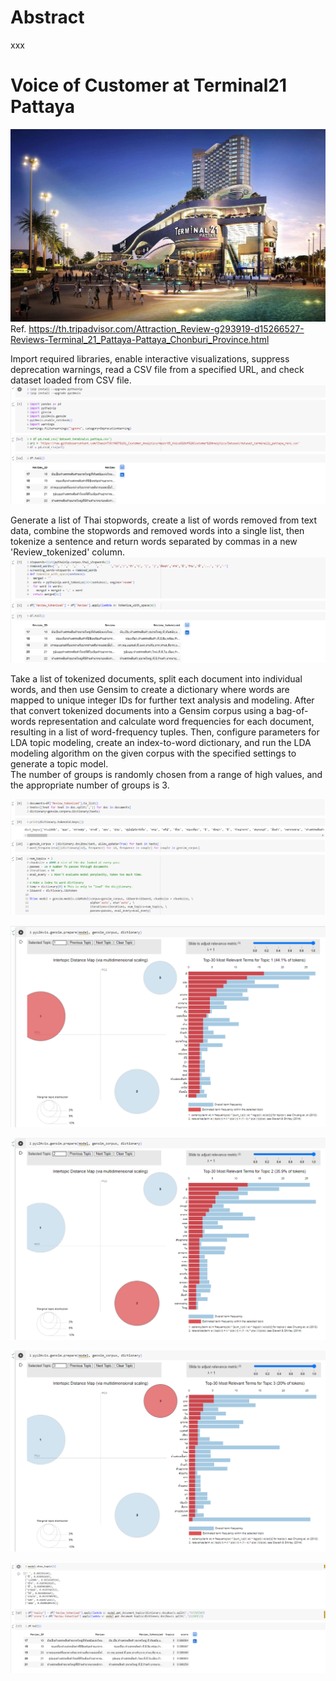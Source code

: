 # Abstract
xxx
# Voice of Customer at Terminal21 Pattaya
![Alt Text](https://github.com/ChawinTSR/MADT8101_Customer_Analytics/blob/a4248ca4f24e90eb295b6f38fa993cdee7e55a22/05_Voice%20of%20Customer%20Analytics/Figures/Terminal21Pattaya.jpg)
Ref. https://th.tripadvisor.com/Attraction_Review-g293919-d15266527-Reviews-Terminal_21_Pattaya-Pattaya_Chonburi_Province.html

Import required libraries, enable interactive visualizations, suppress deprecation warnings, read a CSV file from a specified URL, and check dataset loaded from CSV file.
![Alt Text](https://github.com/ChawinTSR/MADT8101_Customer_Analytics/blob/a4248ca4f24e90eb295b6f38fa993cdee7e55a22/05_Voice%20of%20Customer%20Analytics/Figures/Screenshot_001.png)

Generate a list of Thai stopwords, create a list of words removed from text data, combine the stopwords and removed words into a single list, then tokenize a sentence and return words separated by commas in a new 'Review_tokenized' column.
![Alt Text](https://github.com/ChawinTSR/MADT8101_Customer_Analytics/blob/a4248ca4f24e90eb295b6f38fa993cdee7e55a22/05_Voice%20of%20Customer%20Analytics/Figures/Screenshot_002.png)

<p>Take a list of tokenized documents, split each document into individual words, and then use Gensim to create a dictionary where words are mapped to unique integer IDs for further text analysis and modeling. After that convert tokenized documents into a Gensim corpus using a bag-of-words representation and calculate word frequencies for each document, resulting in a list of word-frequency tuples.
Then, configure parameters for LDA topic modeling, create an index-to-word dictionary, and run the LDA modeling algorithm on the given corpus with the specified settings to generate a topic model.<br>
The number of groups is randomly chosen from a range of high values, and the appropriate number of groups is 3.</p>

![Alt Text](https://github.com/ChawinTSR/MADT8101_Customer_Analytics/blob/a4248ca4f24e90eb295b6f38fa993cdee7e55a22/05_Voice%20of%20Customer%20Analytics/Figures/Screenshot_003.png)

![Alt Text](https://github.com/ChawinTSR/MADT8101_Customer_Analytics/blob/d56b3f6ae22901ee0c5fc23cfda7889eab728130/05_Voice%20of%20Customer%20Analytics/Figures/Screenshot_004.png)

![Alt Text](https://github.com/ChawinTSR/MADT8101_Customer_Analytics/blob/d56b3f6ae22901ee0c5fc23cfda7889eab728130/05_Voice%20of%20Customer%20Analytics/Figures/Screenshot_005.png)

![Alt Text](https://github.com/ChawinTSR/MADT8101_Customer_Analytics/blob/d56b3f6ae22901ee0c5fc23cfda7889eab728130/05_Voice%20of%20Customer%20Analytics/Figures/Screenshot_006.png)

![Alt Text](https://github.com/ChawinTSR/MADT8101_Customer_Analytics/blob/d56b3f6ae22901ee0c5fc23cfda7889eab728130/05_Voice%20of%20Customer%20Analytics/Figures/Screenshot_007.png)
